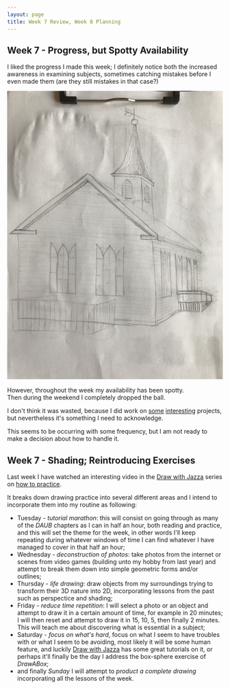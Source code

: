 ```yaml
---
layout: page
title: Week 7 Review, Week 8 Planning
---
```


## Week 7 - Progress, but Spotty Availability

I liked the progress I made this week; I definitely notice both the increased
awareness in examining subjects, sometimes catching mistakes before I even
made them (are they still mistakes in that case?)

![Historic House in Houston](/images/historic_house.jpg)

However, throughout the week my availability has been spotty.  
Then during the weekend I completely dropped the ball.

I don't think it was wasted, because I did work on
[some](https://github.com/philipmat/pralinator.js)
[interesting](https://github.com/philipmat/discogs-xml2db)
projects, but nevertheless it's something I need to acknowledge.

This seems to be occurring with some frequency, but I am not ready to make a
decision about how to handle it.

## Week 7 - Shading; Reintroducing Exercises

Last week I have watched an interesting video in the
[Draw with Jazza][jazza] series on [how to practice][practice].

It breaks down drawing practice into several different areas and I intend to
incorporate them into my routine as following:

- Tuesday - *tutorial marathon*: this will consist on going through as many
  of the *DAUB* chapters as I can in half an hour, both reading and practice,
  and this will set the theme for the week, in other words I'll keep repeating
  during whatever windows of time I can find whatever I have managed to cover
  in that half an hour;
- Wednesday - *deconstruction of photos*: take photos from the internet or
  scenes from video games (building unto my hobby from last year) and attempt
  to break them down into simple geometric forms and/or outlines;
- Thursday - *life drawing*: draw objects from my surroundings trying to
  transform their 3D nature into 2D, incorporating lessons from the past such
  as perspectice and shading;
- Friday - *reduce time repetition*: I will select a photo or an object and
  attempt to draw it in a certain amount of time, for example in 20 minutes;
  I will then reset and attempt to draw it in 15, 10, 5, then finally 2 minutes.
  This will teach me about discovering what is essential in a subject;
- Saturday - *focus on what's hard*, focus on what I seem to have troubles with
  or what I seem to be avoiding, most likely it will be some human feature,
  and luckily [Draw with Jazza][jazza] has some great tutorials on it, or perhaps
  it'll finally be the day I address the box-sphere exercise of *DrawABox*;
- and finally *Sunday* I will attempt to *product a complete drawing*
  incorporating all the lessons of the week.

[practice]:https://youtu.be/Bu3ulVhO3z4
[jazza]: https://www.youtube.com/user/DrawWithJazza